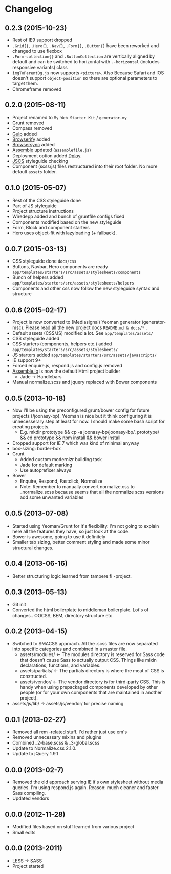 # Changelog

## 0.2.3 (2015-10-23)

* Rest of IE9 support dropped
* `.Grid{}`, `.Hero{}`, `.Nav{}`, `.Form{}`, `.Button{}` have been reworked and changed to use flexbox
* `.Form-collection{}` and `.ButtonCollection` are vertically aligned by default and can be switched to horizontal with `.-horizontal` (includes responsive variants) class
* `imgToParentBg.js` now supports `<picture>`. Also Because Safari and iOS doesn't support `object-position` so there are optional parameters to target them.
* Chromeframe removed

## 0.2.0 (2015-08-11)
* Project renamed to `My Web Starter Kit` / `generator-my`
* Grunt removed
* Compass removed
* [Gulp](http://gulpjs.com) added
* [Browserify](browserify.org) added
* [Browsersync](http://www.browsersync.io/) added
* [Assemble](http://assemble.io) updated (`assemblefile.js`)
* Deployment option added [Dploy](http://leanmeanfightingmachine.github.io/dploy/)
* [JSCS](https://github.com/jscs-dev/node-jscs) styleguide checking
* Component (scss/js) files restructured into their root folder. No more default `assets` folder.

## 0.1.0 (2015-05-07)
* Rest of the CSS styleguide done
* Part of JS styleguide 
* Project structure instructions
* Wiredepp added and bunch of gruntfile configs fixed
* Components modified based on the new styleguide
* Form, Block and component starters
* Hero uses object-fit with lazyloading (+ fallback).

## 0.0.7 (2015-03-13)
* CSS styleguide done ```docs/css```
* Buttons, Navbar, Hero components are ready ```app/templates/starters/src/assets/stylesheets/components```
* Bunch of helpers added ```app/templates/starters/src/assets/stylesheets/helpers```
* Components and other css now follow the new styleguide syntax and structure

## 0.0.6 (2015-02-17)
* Project is now converted to (Mediasignal) Yeoman generator (generator-msc). Please read all the new project docs ```README.md & docs/*``` .
* Default assets (CSS/JS) modified a lot. See ```app/templates/assets/```
* CSS styleguide added
* CSS starters (components, helpers etc.) added ```app/templates/starters/src/assets/stylesheets/```
* JS starters added ```app/templates/starters/src/assets/javascripts/```
* IE support 9+
* Forced enquire.js, respond.js  and config.js removed
* [Assemble.io](http://assemble.io) is now the default Html project builder 
  * Jade -> Handlebars
* Manual normalize.scss and jquery replaced with Bower components

## 0.0.5 (2013-10-18)
* Now I'll be using the preconfigured grunt/bower config for future projects (/joonasy-bp). Yeoman is nice but it think configuring it is unnecesserary step at least for now. I should make some bash script for creating projects.
  * E.g. mkdir prototype && cp -a joonasy-bp/joonasy-bp/. prototype/ && cd prototype && npm install && bower install 
* Dropped support for IE 7 which was kind of minimal anyway
* box-sizing: border-box
* Grunt
  * Added custom modernizr building task
  * Jade for default marking
  * Use autoprefixer always
* Bower 
  * Enquire, Respond, Fastclick, Normalize
  * Note: Remember to manually convert normalize.css to _normalize.scss because seems that all the normalize scss versions add some unwanted variables

## 0.0.5 (2013-07-08)
* Started using Yeoman/Grunt for it's flexibility. I'm not going to explain here all the features they have, so just look at the code.
* Bower is awesome, going to use it definitely
* Smaller tab sizing, better comment styling and made some minor structural changes.

## 0.0.4 (2013-06-16)
* Better structuring logic learned from tampere.fi -project.

## 0.0.3 (2013-05-13)
* Git init
* Converted the html boilerplate to middleman boilerplate. Lot's of changes.. OOCSS, BEM, directory structure etc.

## 0.0.2 (2013-04-15)
* Switched to SMACSS approach. All the .scss files are now separated into specific categories and combined in a master file.
    * assets/modules/ <- The modules directory is reserved for Sass code that doesn’t cause Sass to actually output CSS. Things like mixin declarations, functions, and variables.
    * assets/partials/ <- The partials directory is where the meat of CSS is constructed.
    * assets/vendor/ <- The vendor directory is for third-party CSS. This is handy when using prepackaged components developed by other people (or for your own components that are maintained in another project).
* assets/js/lib/ -> assets/js/vendor/ for precise naming

## 0.0.1 (2013-02-27)
* Removed all rem -related stuff. I'd rather just use em's
* Removed unnecessary mixins and plugins
* Combined _2-base.scss & _3-global.scss
* Update to Normalize.css 2.1.0.
* Update to jQuery 1.9.1

## 0.0.0 (2013-02-7)
* Removed the old approach serving IE it's own stylesheet without media queries. I'm using respond.js again. Reason: much cleaner <head> and faster Sass compiling.
* Updated vendors

## 0.0.0 (2012-11-28)
* Modified files based on stuff learned from various project
* Small edits

## 0.0.0 (2013-2011)
* LESS -> SASS
* Project started
